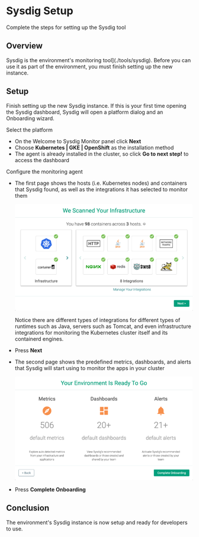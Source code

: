 # Sysdig Setup

Complete the steps for setting up the Sysdig tool

## Overview

Sysdig is the environment's monitoring tool](./tools/sysdig). Before you can use it as part of the environment, you must finish setting up the new instance.

## Setup

Finish setting up the new Sysdig instance. If this is your first time opening the Sysdig dashboard, Sysdig will open a platform dialog and an Onboarding wizard.

Select the platform
- On the Welcome to Sysdig Monitor panel click **Next**
- Choose **Kubernetes | GKE | OpenShift** as the installation method
- The agent is already installed in the cluster, so click **Go to next step!** to access the dashboard

Configure the monitoring agent

- The first page shows the hosts (i.e. Kubernetes nodes) and containers that Sysdig found, as well as the integrations it has selected to monitor them

    ![Sysdig Onboarding pt 1](images/sysdig-wizard-1.png)

    Notice there are different types of integrations for different types of runtimes such as Java, servers such as Tomcat, and even infrastructure integrations for monitoring the Kubernetes cluster itself and its containerd engines.

- Press **Next**
- The second page shows the predefined metrics, dashboards, and alerts that Sysdig will start using to monitor the apps in your cluster

    ![Sysdig Onboarding pt 2](images/sysdig-wizard-2.png)

- Press **Complete Onboarding**

## Conclusion

The environment's Sysdig instance is now setup and ready for developers to use.
